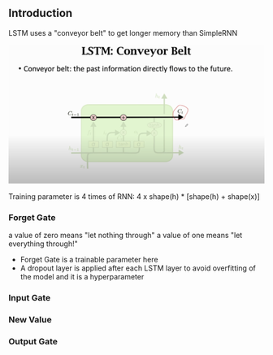 ## Introduction

LSTM uses a "conveyor belt" to get longer memory than SimpleRNN

![](lstm-1.png)


Training parameter is 4 times of RNN:
4 x shape(h) * [shape(h) + shape(x)]

### Forget Gate
a value of zero means "let nothing through"
a value of one means "let everything through!"

* Forget Gate is a trainable parameter here 
* A dropout layer is applied after each LSTM layer to avoid overfitting of the model and it is a hyperparameter

### Input Gate


### New Value


### Output Gate